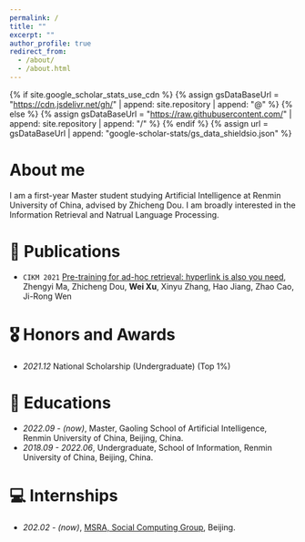 ```yaml
---
permalink: /
title: ""
excerpt: ""
author_profile: true
redirect_from: 
  - /about/
  - /about.html
---
```


{% if site.google_scholar_stats_use_cdn %}
{% assign gsDataBaseUrl = "https://cdn.jsdelivr.net/gh/" | append: site.repository | append: "@" %}
{% else %}
{% assign gsDataBaseUrl = "https://raw.githubusercontent.com/" | append: site.repository | append: "/" %}
{% endif %}
{% assign url = gsDataBaseUrl | append: "google-scholar-stats/gs_data_shieldsio.json" %}

<span class='anchor' id='about-me'></span>
# About me
I am a first-year Master student studying Artificial Intelligence at Renmin University of China, advised by Zhicheng Dou. I am broadly interested in the Information Retrieval and Natrual Language Processing.

# 📝 Publications 
- ``CIKM 2021`` [Pre-training for ad-hoc retrieval: hyperlink is also you need](https://arxiv.org/abs/2108.09346), Zhengyi Ma, Zhicheng Dou, **Wei Xu**, Xinyu Zhang, Hao Jiang, Zhao Cao, Ji-Rong Wen

# 🎖 Honors and Awards
- *2021.12* National Scholarship (Undergraduate) (Top 1%)

# 📖 Educations
- *2022.09 - (now)*, Master, Gaoling School of Artificial Intelligence, Renmin University of China, Beijing, China.
- *2018.09 - 2022.06*, Undergraduate, School of Information, Renmin University of China, Beijing, China.

# 💻 Internships
- *202.02 - (now)*, [MSRA, Social Computing Group](https://www.microsoft.com/en-us/research/group/social-computing-beijing/), Beijing.
